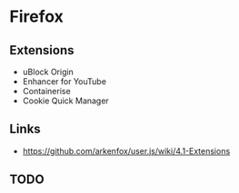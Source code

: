 # Firefox

## Extensions

- uBlock Origin
- Enhancer for YouTube
- Containerise
- Cookie Quick Manager

## Links

- <https://github.com/arkenfox/user.js/wiki/4.1-Extensions>

## TODO
